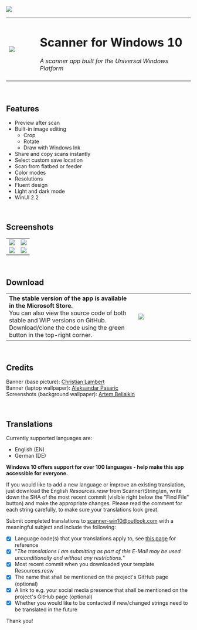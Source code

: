 <image src='https://i.imgur.com/ghnN0UV.png'/>
<table width="100%">
  <tr>
    <td width="15%"><image src='https://i.imgur.com/4fMgKKY.png'/></td>
    <td width="75%"><h1>Scanner for Windows 10</h1>
                    <i>A scanner app built for the Universal Windows Platform</i><br><br>
    </td>
  </tr>
</table>
<br>
<h2>Features</h2>
<ul>
  <li>Preview after scan</li>
  <li>Built-in image editing
    <ul>
      <li>Crop</li>
      <li>Rotate</li>
      <li>Draw with Windows Ink</li>
    </ul>
  </li>
  <li>Share and copy scans instantly</li>
  <li>Select custom save location</li>
  <li>Scan from flatbed or feeder</li>
  <li>Color modes</li>
  <li>Resolutions</li>
  <li>Fluent design</li>
  <li>Light and dark mode</li>
  <li>WinUI 2.2</li>
</ul>

<br><h2>Screenshots</h2>
<table width="100%">
  <tr>
    <td width="50%"><image src='https://i.imgur.com/zsU3aEHh.png'/></td>
    <td width="50%"><image src='https://i.imgur.com/A65r0oJh.png'/></td>
  </tr>
  <tr>
    <td width="50%"><image src='https://i.imgur.com/GxDbtoph.png'/></td>
    <td width="50%"><image src='https://i.imgur.com/JR4wOcih.png'/></td>
  </tr>
</table>

<br><h2>Download</h2>
<table width="100%">
  <tr>
    <td width="70%"> <b>The stable version of the app is available in the Microsoft Store.</b><br>You can also view the source code of both stable and WIP versions on GitHub. Download/clone the code using the green button in the top-right corner.</td>
    <td width="30%"><a href="https://www.microsoft.com/store/apps/9N438MZHD3ZF"><img src="https://i.imgur.com/aAWYhvm.png"/></center>
    </td>
  </tr>
</table>

<br><h2>Credits</h2>
Banner (base picture): [Christian Lambert](https://unsplash.com/@_christianlambert)  
Banner (laptop wallpaper): [Aleksandar Pasaric](https://www.pexels.com/@apasaric)  
Screenshots (background wallpaper): [Artem Beliaikin](https://www.pexels.com/@belart84)

<br><h2>Translations</h2>
Currently supported languages are:
<ul>
  <li>English (EN)</li>
  <li>German (DE)</li>
</ul>  

**Windows 10 offers support for over 100 languages - help make this app accessible for everyone.**  

If you would like to add a new language or improve an existing translation, just download the English *Resources.resw* from Scanner\String\en, write down the SHA of the most recent commit (visible right below the "Find File" button) and make the appropriate changes. Please read the comment for each string carefully, to make sure your translations look great.  

Submit completed translations to scanner-win10@outlook.com with a meaningful subject and include the following:
- [x] Language code(s) that your translations apply to, see <a href='https://docs.microsoft.com/en-us/windows/uwp/publish/supported-languages'>this page</a> for reference
- [x] "*The translations I am submitting as part of this E-Mail may be used unconditionally and without any restrictions.*"
- [x] Most recent commit when you downloaded your template Resources.resw
- [x] The name that shall be mentioned on the project's GitHub page (optional)
- [x] A link to e.g. your social media presence that shall be mentioned on the project's GitHub page (optional)
- [x] Whether you would like to be contacted if new/changed strings need to be translated in the future

Thank you!
